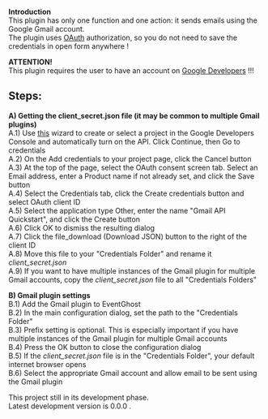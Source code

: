 **Introduction**  
This plugin has only one function and one action: it sends emails using the Google Gmail account.  
The plugin uses [OAuth](https://en.wikipedia.org/wiki/OAuth) authorization, so you do not need to save the credentials in open form anywhere !  


**ATTENTION!**  
This plugin requires the user to have an account on [Google Developers](https://developers.google.com/) !!!  

**Steps:**  
-----------------  
**A) Getting the client_secret.json file (it may be common to multiple Gmail plugins)**  
A.1) Use [this](https://console.developers.google.com/start/api?id=gmail) wizard to create or select a project in the Google Developers Console and automatically turn on the API. Click Continue, then Go to credentials  
A.2) On the Add credentials to your project page, click the Cancel button  
A.3) At the top of the page, select the OAuth consent screen tab. Select an Email address, enter a Product name if not already set, and click the Save button  
A.4) Select the Credentials tab, click the Create credentials button and select OAuth client ID  
A.5) Select the application type Other, enter the name "Gmail API Quickstart", and click the Create button  
A.6) Click OK to dismiss the resulting dialog  
A.7) Click the file_download (Download JSON) button to the right of the client ID  
A.8) Move this file to your "Credentials Folder" and rename it *client_secret.json*  
A.9) If you want to have multiple instances of the Gmail plugin for multiple Gmail accounts, copy the *client_secret.json* file to all "Credentials Folders"  
  
**B) Gmail plugin settings**  
B.1) Add the Gmail plugin to EventGhost  
B.2) In the main configuration dialog, set the path to the "Credentials Folder"  
B.3) Prefix setting is optional. This is especially important if you have multiple instances of the Gmail plugin for multiple Gmail accounts  
B.4) Press the OK button to close the configuration dialog  
B.5) If the *client_secret.json* file is in the "Credentials Folder", your default internet browser opens  
B.6) Select the appropriate Gmail account and allow email to be sent using the Gmail plugin  
  
This project still in its development phase.  
Latest development version is 0.0.0 .  
